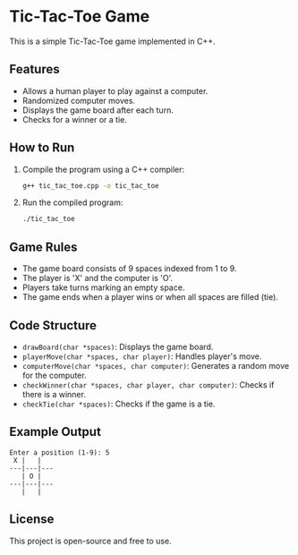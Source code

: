# Tic-Tac-Toe Game

This is a simple Tic-Tac-Toe game implemented in C++.

## Features
- Allows a human player to play against a computer.
- Randomized computer moves.
- Displays the game board after each turn.
- Checks for a winner or a tie.

## How to Run
1. Compile the program using a C++ compiler:
   ```sh
   g++ tic_tac_toe.cpp -o tic_tac_toe
   ```
2. Run the compiled program:
   ```sh
   ./tic_tac_toe
   ```

## Game Rules
- The game board consists of 9 spaces indexed from 1 to 9.
- The player is 'X' and the computer is 'O'.
- Players take turns marking an empty space.
- The game ends when a player wins or when all spaces are filled (tie).

## Code Structure
- `drawBoard(char *spaces)`: Displays the game board.
- `playerMove(char *spaces, char player)`: Handles player's move.
- `computerMove(char *spaces, char computer)`: Generates a random move for the computer.
- `checkWinner(char *spaces, char player, char computer)`: Checks if there is a winner.
- `checkTie(char *spaces)`: Checks if the game is a tie.

## Example Output
```
Enter a position (1-9): 5
 X |   |   
---|---|---
   | O |   
---|---|---
   |   |   
```

## License
This project is open-source and free to use.
